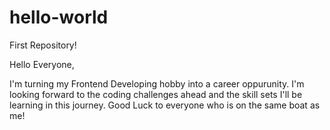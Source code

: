 # hello-world
First Repository!

Hello Everyone,

I'm turning my Frontend Developing hobby into a career oppurunity. I'm looking forward to the coding challenges ahead and the skill sets I'll be learning in this journey. Good Luck to everyone who is on the same boat as me!
